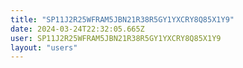 ```yaml
---
title: "SP11J2R25WFRAM5JBN21R38R5GY1YXCRY8Q85X1Y9"
date: 2024-03-24T22:32:05.665Z
user: SP11J2R25WFRAM5JBN21R38R5GY1YXCRY8Q85X1Y9
layout: "users"
---
```

    